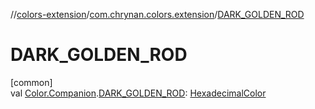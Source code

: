 //[colors-extension](../../index.md)/[com.chrynan.colors.extension](index.md)/[DARK_GOLDEN_ROD](-d-a-r-k_-g-o-l-d-e-n_-r-o-d.md)

# DARK_GOLDEN_ROD

[common]\
val [Color.Companion](../../../colors-core/colors-core/com.chrynan.colors/-color/-companion/index.md).[DARK_GOLDEN_ROD](-d-a-r-k_-g-o-l-d-e-n_-r-o-d.md): [HexadecimalColor](../../../colors-core/colors-core/com.chrynan.colors/-hexadecimal-color/index.md)
